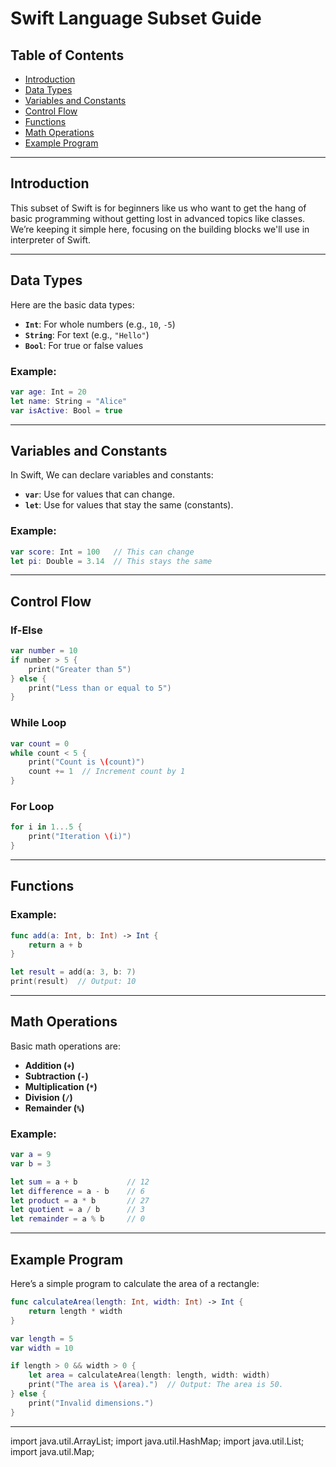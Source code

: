 # Swift Language Subset Guide

## Table of Contents

- [Introduction](#introduction)
- [Data Types](#data-types)
- [Variables and Constants](#variables-and-constants)
- [Control Flow](#control-flow)
- [Functions](#functions)
- [Math Operations](#math-operations)
- [Example Program](#example-program)

---

## Introduction

This subset of Swift is for beginners like us who want to get the hang of basic programming without getting lost in advanced topics like classes. We’re keeping it simple here, focusing on the building blocks we'll use in interpreter of Swift.

---

## Data Types

Here are the basic data types:

- **`Int`**: For whole numbers (e.g., `10`, `-5`)
- **`String`**: For text (e.g., `"Hello"`)
- **`Bool`**: For true or false values

### Example:

```swift
var age: Int = 20
let name: String = "Alice"
var isActive: Bool = true
```

---

## Variables and Constants

In Swift, We can declare variables and constants:

- **`var`**: Use for values that can change.
- **`let`**: Use for values that stay the same (constants).

### Example:

```swift
var score: Int = 100   // This can change
let pi: Double = 3.14  // This stays the same
```

---

## Control Flow
### If-Else

```swift
var number = 10
if number > 5 {
    print("Greater than 5")
} else {
    print("Less than or equal to 5")
}
```

### While Loop

```swift
var count = 0
while count < 5 {
    print("Count is \(count)")
    count += 1  // Increment count by 1
}
```

### For Loop

```swift
for i in 1...5 {
    print("Iteration \(i)")
}
```

---

## Functions

### Example:

```swift
func add(a: Int, b: Int) -> Int {
    return a + b
}

let result = add(a: 3, b: 7)
print(result)  // Output: 10
```

---

## Math Operations

Basic math operations are:

- **Addition (`+`)**
- **Subtraction (`-`)**
- **Multiplication (`*`)**
- **Division (`/`)**
- **Remainder (`%`)**

### Example:

```swift
var a = 9
var b = 3

let sum = a + b           // 12
let difference = a - b    // 6
let product = a * b       // 27
let quotient = a / b      // 3
let remainder = a % b     // 0

```

---

## Example Program

Here’s a simple program to calculate the area of a rectangle:

```swift
func calculateArea(length: Int, width: Int) -> Int {
    return length * width
}

var length = 5
var width = 10

if length > 0 && width > 0 {
    let area = calculateArea(length: length, width: width)
    print("The area is \(area).")  // Output: The area is 50.
} else {
    print("Invalid dimensions.")
}
```

---


import java.util.ArrayList;
import java.util.HashMap;
import java.util.List;
import java.util.Map;